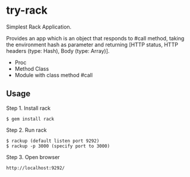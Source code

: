 # try-rack

Simplest Rack Application.

Provides an app which is an object that responds to #call method, taking the environment hash as parameter and returning [HTTP status, HTTP headers (type: Hash), Body (type: Array)].

- Proc
- Method Class
- Module with class method #call

## Usage

Step 1. Install rack

    $ gem install rack

Step 2. Run rack

    $ rackup (default listen port 9292)
    $ rackup -p 3000 (specify port to 3000)

Step 3. Open browser

    http://localhost:9292/
